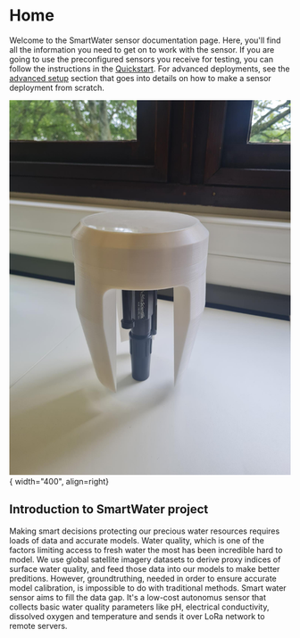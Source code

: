 # Home

Welcome to the SmartWater sensor documentation page. Here, you'll find all the information you need to get on to work with the sensor. If you are going to use the preconfigured sensors you receive for testing, you can follow the instructions in the [Quickstart](./user-guide/quick-start.md). For advanced deployments, see the [advanced setup](./user-guide/advanced-setup/self-hosted-deployment.md) section that goes into details on how to make a sensor deployment from scratch.

![SmartWater sensor](./public//assets/20240705_172125.jpg){ width="400", align=right}

## Introduction to SmartWater project

Making smart decisions protecting our precious water resources requires loads of data and accurate models. Water quality, which is one of the factors limiting access to fresh water the most has been incredible hard to model. We use global satellite imagery datasets to derive proxy indices of surface water quality, and feed those data into our models to make better preditions. However, groundtruthing, needed in order to ensure accurate model calibration, is impossible to do with traditional methods. Smart water sensor aims to fill the data gap. It's a low-cost autonomus sensor that collects basic water quality parameters like pH, electrical conductivity, dissolved oxygen and temperature and sends it over LoRa network to remote servers.
